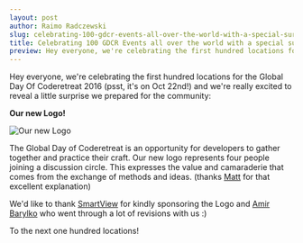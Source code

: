```yaml
---
layout: post
author: Raimo Radczewski
slug: celebrating-100-gdcr-events-all-over-the-world-with-a-special-sur
title: Celebrating 100 GDCR Events all over the world with a special surprise
preview: Hey everyone, we're celebrating the first hundred locations for the Global Day Of Coderetreat 2016 (psst, it's on Oct 22nd!) and we're really excited to reveal a little surprise we prepared for the community: **Our new Logo!**
---
```


Hey everyone, we're celebrating the first hundred locations for the Global Day Of Coderetreat 2016 (psst, it's on Oct 22nd!) and we're really excited to reveal a little surprise we prepared for the community:

**Our new Logo!**

![Our new Logo](http://api.ning.com:80/files/jSNhDxbJzkhXrrY0iRpH6BcVvhI*gxlw8omnpCMeGIbJPEBP6nkR*bZZpyI5nntSQEqOUPH*Oq8w8q3GW00f01l37OPmLcLO/globaldayiso1.ai.png)


The Global Day of Coderetreat is an opportunity for developers to gather together and practice their craft. Our new logo represents four people joining a discussion circle. This expresses the value and camaraderie&nbsp;that comes from the exchange
of methods and ideas. (thanks&nbsp;<a href='https://twitter.com/mplavcan' target='_blank'>Matt</a>&nbsp;for that excellent explanation)

We'd like to thank [SmartView](http://smartviewapp.com/) for kindly sponsoring the Logo and [Amir Barylko](https://twitter.com/abarylko) who went through a lot of revisions with us :)

To the next one hundred locations!
